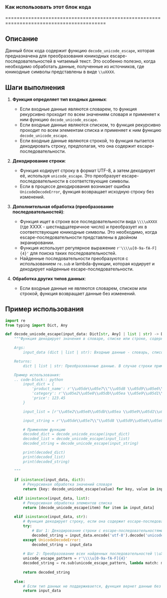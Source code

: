 ### Как использовать этот блок кода
=========================================================================================

Описание
-------------------------
Данный блок кода содержит функцию `decode_unicode_escape`, которая предназначена для преобразования юникодных escape-последовательностей в читаемый текст. Это особенно полезно, когда необходимо обработать данные, полученные из источников, где юникодные символы представлены в виде `\\uXXXX`.

Шаги выполнения
-------------------------
1. **Функция определяет тип входных данных**:
   - Если входные данные являются словарем, то функция рекурсивно проходит по всем значениям словаря и применяет к ним функцию `decode_unicode_escape`.
   - Если входные данные являются списком, то функция рекурсивно проходит по всем элементам списка и применяет к ним функцию `decode_unicode_escape`.
   - Если входные данные являются строкой, то функция пытается декодировать строку, предполагая, что она содержит escape-последовательности.

2. **Декодирование строки**:
   - Функция кодирует строку в формат UTF-8, а затем декодирует её, используя `unicode_escape`. Это преобразует escape-последовательности в соответствующие символы.
   - Если в процессе декодирования возникает ошибка `UnicodeDecodeError`, функция возвращает исходную строку без изменений.

3. **Дополнительная обработка (преобразование последовательностей)**:
   - Функция ищет в строке все последовательности вида `\\\\uXXXX` (где XXXX - шестнадцатеричное число) и преобразует их в соответствующие юникодные символы. Это необходимо, когда escape-последовательности представлены в двойном экранировании.
   - Функция использует регулярное выражение `r'\\\\u[0-9a-fA-F]{4}'` для поиска таких последовательностей.
   - Найденные последовательности преобразуются с использованием `re.sub` и lambda-функции, которая кодирует и декодирует найденные escape-последовательности.

4. **Обработка других типов данных**:
   - Если входные данные не являются словарем, списком или строкой, функция возвращает данные без изменений.

Пример использования
-------------------------

```python
import re
from typing import Dict, Any

def decode_unicode_escape(input_data: Dict[str, Any] | list | str) -> Dict[str, Any] | list | str:
    """Функция декодирует значения в словаре, списке или строке, содержащие юникодные escape-последовательности, в читаемый текст.

    Args:
        input_data (dict | list | str): Входные данные - словарь, список или строка, которые могут содержать юникодные escape-последовательности.

    Returns:
        dict | list | str: Преобразованные данные. В случае строки применяется декодирование escape-последовательностей. В случае словаря или списка рекурсивно обрабатываются все значения.

    Пример использования:
    .. code-block:: python
        input_dict = {
            'product_name': r'\\u05de\\u05e7\\"\\u05d8 \\u05d9\\u05e6\\u05e8\\u05df\\nH510M K V2',
            'category': r'\\u05e2\\u05e8\\u05db\\u05ea \\u05e9\\u05d1\\u05d1\\u05d9\\u05dd',
            'price': 123.45
        }

        input_list = [r'\\u05e2\\u05e8\\u05db\\u05ea \\u05e9\\u05d1\\u05d1\\u05d9\\u05dd', r'H510M K V2']

        input_string = r'\\u05de\\u05e7\\"\\u05d8 \\u05d9\\u05e6\\u05e8\\u05df\\nH510M K V2'

        # Применяем функцию
        decoded_dict = decode_unicode_escape(input_dict)
        decoded_list = decode_unicode_escape(input_list)
        decoded_string = decode_unicode_escape(input_string)

        print(decoded_dict)
        print(decoded_list)
        print(decoded_string)

    """
    
    if isinstance(input_data, dict):
        # Рекурсивная обработка значений словаря
        return {key: decode_unicode_escape(value) for key, value in input_data.items()}
    
    elif isinstance(input_data, list):
        # Рекурсивная обработка элементов списка
        return [decode_unicode_escape(item) for item in input_data]
    
    elif isinstance(input_data, str):
        # Функция декодирует строку, если она содержит escape-последовательности
        try:
            # Шаг 1: Декодирование строки с escape-последовательностями
            decoded_string = input_data.encode('utf-8').decode('unicode_escape')
        except UnicodeDecodeError:
            decoded_string = input_data
        
        # Шаг 2: Преобразование всех найденных последовательностей \\uXXXX
        unicode_escape_pattern = r'\\\\u[0-9a-fA-F]{4}'
        decoded_string = re.sub(unicode_escape_pattern, lambda match: match.group(0).encode('utf-8').decode('unicode_escape'), decoded_string)
        
        return decoded_string
    
    else:
        # Если тип данных не поддерживается, функция вернет данные без изменений
        return input_data